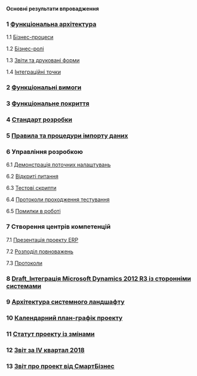 **Основні результати впровадження**

### 1 [Функціональна архітектура]()	

1.1 [Бізнес-процеси]()

1.2 [Бізнес-ролі]()

1.3 [Звіти та друковані форми]()

1.4 [Інтеграційні точки]()

### 2 [Функціональні вимоги]()

### 3 [Функціональне покриття]()	

### 4 [Стандарт розробки]()	

### 5 [Правила та процедури імпорту даних]()	

### 6 Управління розробкою

6.1 [Демонстрація поточних налаштувань]()

6.2 [Відкриті питання]()

6.3 [Тестові скрипти]()

6.4 [Протоколи проходження тестування]()

6.5 [Помилки в роботі]()

### 7 Створення центрів компетенцій	

7.1 [Презентація проекту ERP]()

7.2 [Розподіл повноважень]()

7.3 [Протоколи]()

### 8 [Draft_Інтеграція Microsoft Dynamics 2012 R3 із сторонніми системами]()

### 9 [Архітектура системного ландшафту]()

### 10 [Календарний план-графік проекту]()

### 11 [Статут проекту із змінами]()

### 12 [Звіт за IV квартал 2018]()

### 13 [Звіт про проект від СмартБізнес]()

